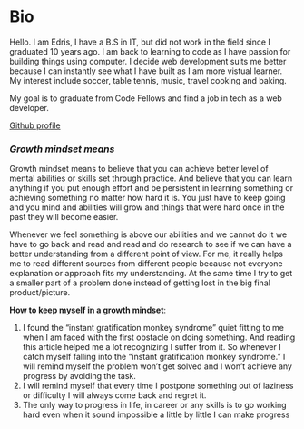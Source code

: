 # Bio
Hello. I am Edris, I have a B.S in IT, but did not work in the field since I graduated 10 years ago. I am back to learning to code as I have passion for building things using computer. I decide web development suits me better because I can instantly see what I have built as I am more vistual learner.
My interest include soccer, table tennis, music, travel cooking and baking.

My goal is to graduate from Code Fellows and find a job in tech as a web developer.

[Github profile](https://github.com/Fadab2/)

  
### ***Growth mindset means***
  
 Growth mindset means to believe that you can achieve better level of mental abilities or skills set through practice. And believe that you can learn anything if you put enough  effort and be persistent in learning something or achieving something no matter how hard it is.  You just have to keep going and you mind and abilities will grow and things that were hard once in the past they will become easier.
  
Whenever we feel something is above our abilities and we cannot do it we have to go back and read and read and do research to see if we can have a better understanding from a different point of view. For me, it really helps me to read different sources from different people because not everyone explanation or approach fits my understanding. At the same time I try to get a smaller part of a problem done instead of getting lost in the big final product/picture.

**How to keep myself in a growth mindset**:

1.	I found the “instant gratification monkey syndrome” quiet fitting to me when I am faced with the first obstacle on doing something. And reading this article helped me a lot      recognizing I suffer from it. So whenever I catch myself falling into the “instant gratification monkey syndrome.” I will remind myself the problem won’t get solved and I won’t     achieve any progress by avoiding the task.
2.	I will remind myself that every time I postpone something out of laziness or difficulty I will always come back and regret it.
3.	The only way to progress in life, in career or any skills is to go working hard even when it sound impossible a little by little I can make progress 

  
